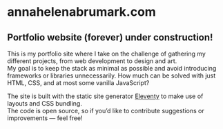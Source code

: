 # annahelenabrumark.com

## Portfolio website (forever) under construction!

This is my portfolio site where I take on the challenge of gathering my different projects, from web development to design and art.  
My goal is to keep the stack as minimal as possible and avoid introducing frameworks or libraries unnecessarily. How much can be solved with just HTML, CSS, and at most some vanilla JavaScript?  

The site is built with the static site generator [Eleventy](https://www.11ty.dev/) to make use of layouts and CSS bundling.  
The code is open source, so if you’d like to contribute suggestions or improvements — feel free!


